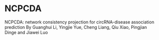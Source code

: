 # NCPCDA
NCPCDA: network consistency projection for circRNA-disease association prediction
By Guanghui Li, Yingjie Yue, Cheng Liang, Qiu Xiao, Pingjian Dinge and Jiawei Luo
